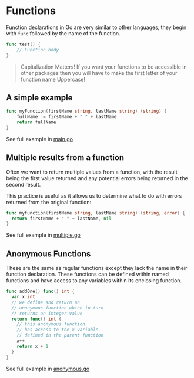 # Functions

Function declarations in Go are very similar to other languages, they begin with `func` followed by the name of the function.

```go
func test() {
    // Function body
}
```

> Capitalization Matters! If you want your functions to be accessible in other packages then you will have to make the first
> letter of your function name Uppercase!

## A simple example

```go
func myFunction(firstName string, lastName string) (string) {
    fullName := firstName + " " + lastName
    return fullName
}
```

See full example in [main.go](main.go)

## Multiple results from a function

Often we want to return multiple values from a function, with the result being the first value returned and any potential errors being returned in the second result.

This practice is useful as it allows us to determine what to do with errors returned from the original function:

```go
func myfunction(firstName string, lastName string) (string, error) {
  return firstName + " " + lastName, nil
}
```

See full example in [multiple.go](multiple.go)

## Anonymous Functions

These are the same as regular functions except they lack the name in their function declaration. These functions can be defined within named functions and have access to any variables within its enclosing function.

```go
func addOne() func() int {
  var x int
  // we define and return an
  // anonymous function which in turn
  // returns an integer value
  return func() int {
    // this anonymous function
    // has access to the x variable
    // defined in the parent function
    x++
    return x + 1
  }
}
```

See full example in [anonymous.go](anonymous.go)
